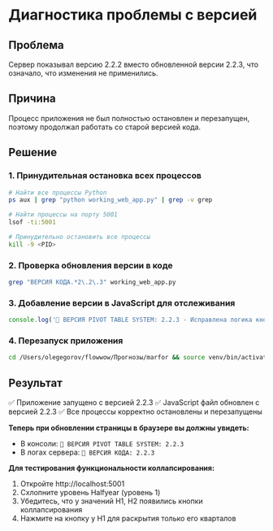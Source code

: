 # Диагностика проблемы с версией

## Проблема
Сервер показывал версию 2.2.2 вместо обновленной версии 2.2.3, что означало, что изменения не применились.

## Причина
Процесс приложения не был полностью остановлен и перезапущен, поэтому продолжал работать со старой версией кода.

## Решение

### 1. Принудительная остановка всех процессов
```bash
# Найти все процессы Python
ps aux | grep "python working_web_app.py" | grep -v grep

# Найти процессы на порту 5001
lsof -ti:5001

# Принудительно остановить все процессы
kill -9 <PID>
```

### 2. Проверка обновления версии в коде
```bash
grep "ВЕРСИЯ КОДА.*2\.2\.3" working_web_app.py
```

### 3. Добавление версии в JavaScript для отслеживания
```javascript
console.log('🔧 ВЕРСИЯ PIVOT TABLE SYSTEM: 2.2.3 - Исправлена логика кнопок коллапсирования для агрегированных строк');
```

### 4. Перезапуск приложения
```bash
cd /Users/olegegorov/flowwow/Прогнозы/marfor && source venv/bin/activate && python working_web_app.py
```

## Результат
✅ Приложение запущено с версией 2.2.3
✅ JavaScript файл обновлен с версией 2.2.3
✅ Все процессы корректно остановлены и перезапущены

**Теперь при обновлении страницы в браузере вы должны увидеть:**
- В консоли: `🔧 ВЕРСИЯ PIVOT TABLE SYSTEM: 2.2.3`
- В логах сервера: `🔧 ВЕРСИЯ КОДА: 2.2.3`

**Для тестирования функциональности коллапсирования:**
1. Откройте http://localhost:5001
2. Схлопните уровень Halfyear (уровень 1)
3. Убедитесь, что у значений H1, H2 появились кнопки коллапсирования
4. Нажмите на кнопку у H1 для раскрытия только его кварталов
